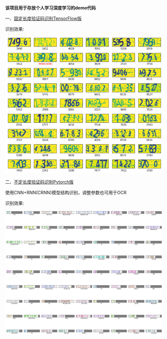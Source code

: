 **该项目用于存放个人学习深度学习的demo代码**

一、[固定长度验证码识别TensorFlow版](固定长度验证码识别.ipynb)

识别效果:

![](images/output_23_0.png)


二、[不定长度验证码识别Pytorch版](不定长度验证码识别.ipynb)

使用CNN+RNN(CRNN)模型结构识别，调整参数也可用于OCR


识别效果:

![](images/output_14_1.png)

